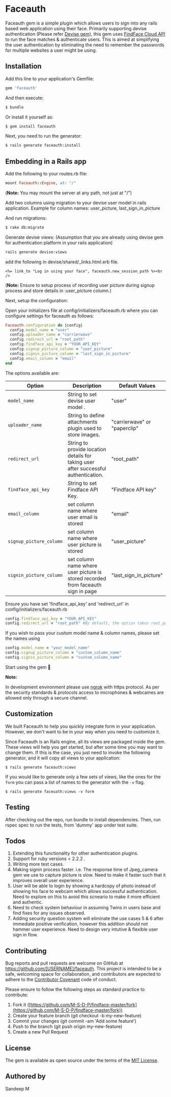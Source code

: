 # Faceauth
Faceauth gem is a simple plugin which allows users to sign into any rails based web application using their face. Primarily supporting devise authentication (Please refer [Devise gem](https://github.com/plataformatec/devise)), this gem uses [FindFace Cloud API](https://findface.pro/en/) to run the face matches & authenticate users. This is aimed at simplifying the user authentication by eliminating the need to remember the passwords for multiple websites a user might be using.

## Installation
Add this line to your application's Gemfile:

```ruby
gem 'faceauth'
```

And then execute:
```bash
$ bundle
```

Or install it yourself as:
```bash
$ gem install faceauth
```

Next, you need to run the generator:
```bash
$ rails generate faceauth:install
```


## Embedding in a Rails app

Add the following to your routes.rb file:

``` ruby
mount Faceauth::Engine, at: "/"
```

(**Note:** You may mount the server at any path, not just at "/")

Add two columns using migration to your devise user model in rails application. Example for column names: user_picture, last_sign_in_picture

And run migrations:

```bash
$ rake db:migrate
```

Generate devise views: (Assumption that you are already using devise gem for authentication platform in your rails application)

```bash
rails generate devise:views
```

add the following in devise/shared/_links.html.erb file.

``` erb
<%= link_to "Log in using your face", faceauth.new_session_path %><br />
```
(**Note:** Ensure to setup process of recording user picture during signup process and store details in :user_picture column.)

Next, setup the configuration:

Open your initializers file at config/initializers/faceauth.rb where you can configure settings for faceauth as follows:

```ruby
Faceauth.configuration do |config|
  config.model_name = "user"
  config.uploader_name = "carrierwave"
  config.redirect_url = "root_path"
  config.findface_api_key = "YOUR_API_KEY"
  config.signup_picture_column = "user_picture"
  config.signin_picture_column = "last_sign_in_picture"
  config.email_column = "email"
end 
```

The options available are:

| Option                    | Description                                                                         | Default Values                              |
| -----------------         | -------------------------------                                                     | --------------------------------            |
| `model_name`              | String to set devise user model .                                                   | "user"                                      |
| `uploader_name`           | String to define attachments plugin used to store images.                           | "carrierwave" or "paperclip"                |
| `redirect_url`            | String to provide location details for taking user after successful authentication. | "root_path"                                 |
| `findface_api_key`        | String to set Findface API Key.                                                     | "Findface API key"                          |
| `email_column`            | set column name where user email is stored                                          | "email"                                     |
| `signup_picture_column`   | set column name where user picture is stored                                        | "user_picture"                              |
| `signin_picture_column`   | set column name where user picture is stored recorded from faceauth sign in page    | "last_sign_in_picture"                      |


Ensure you have set 'findface_api_key' and 'redirect_url' in config/initializers/faceauth.rb

```ruby
config.findface_api_key = "YOUR_API_KEY"
config.redirect_url = "root_path" #By default, the option takes root_path of your rails application.
```
If you wish to pass your custom model name & column names, please set the names using

```ruby
config.model_name = "your_model_name"
config.signup_picture_column = "custom_column_name"
config.signin_picture_column = "custom_column_name"
```

Start using the gem 🙂


**Note:**

In development environment please use [ngrok](https://ngrok.com/) with https protocol. As per the security standards & protocols access to microphones & webcames are allowed only through a secure channel.

## Customization

We built Faceauth to help you quickly integrate form in your application. However, we don't want to be in your way when you need to customize it.

Since Faceauth is an Rails engine, all its views are packaged inside the gem. These views will help you get started, but after some time you may want to change them. If this is the case, you just need to invoke the following generator, and it will copy all views to your application:

```console
$ rails generate faceauth:views
```

If you would like to generate only a few sets of views, like the ones for the `form`
you can pass a list of names to the generator with the `-v` flag.

```console
$ rails generate faceuath:views -v form
```

## Testing

After checking out the repo, run bundle to install dependencies. Then, run rspec spec to run the tests, from 'dummy' app under test suite.

## Todos

1. Extending this functionality for other authentication plugins.
2. Support for ruby versions < 2.2.2 .
3. Writing more test cases.
4. Making signin process faster. i.e. The response time of Jpeg_camera gem we use to capture picture is slow. Need to make it faster such that it improves overall user experience. 
5. User will be able to login by showing a hardcopy of photo instead of showing his face to webcam which allows successful authentication. Need to explore on this to avoid this scneario to make it more efficient and authentic. 
6. Need to check system behaviour in assuming Twins in users base and find fixes for any issues observed.
7. Adding security question system will eliminate the use cases 5 & 6 after immediate positive verification, however this addition should not hammer user experience. Need to design very intutive & flexible user sign in flow. 
  

## Contributing

Bug reports and pull requests are welcome on GitHub at https://github.com/[USERNAME]/faceauth. This project is intended to be a safe, welcoming space for collaboration, and contributors are expected to adhere to the [Contributor Covenant](http://contributor-covenant.org) code of conduct.

Please ensure to follow the following steps as standard practice to contribute:

1. Fork it ([https://github.com/M-S-D-P/findface-master/fork](https://github.com/M-S-D-P/findface-master/fork))
2. Create your feature branch (git checkout -b my-new-feature)
3. Commit your changes (git commit -am 'Add some feature')
4. Push to the branch (git push origin my-new-feature)
5. Create a new Pull Request


## License

The gem is available as open source under the terms of the [MIT License](http://opensource.org/licenses/MIT).

## Authored by

Sandeep M

